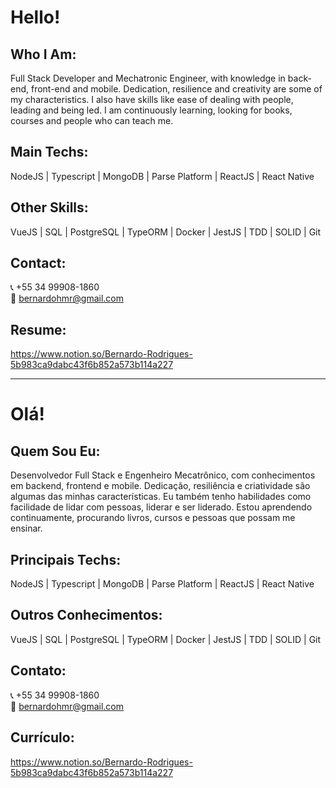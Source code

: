 # Hello!

## Who I Am:
Full Stack Developer and Mechatronic Engineer, with knowledge in back-end, front-end and mobile. Dedication, resilience and creativity are some of my characteristics. I also have skills like ease of dealing with people, leading and being led. I am continuously learning, looking for books, courses and people who can teach me.

## Main Techs:
NodeJS | Typescript | MongoDB | Parse Platform | ReactJS | React Native

## Other Skills:
VueJS | SQL | PostgreSQL | TypeORM | Docker | JestJS | TDD | SOLID | Git

## Contact:
:telephone_receiver: +55 34 99908-1860
<br/>
:email: bernardohmr@gmail.com

## Resume:
https://www.notion.so/Bernardo-Rodrigues-5b983ca9dabc43f6b852a573b114a227

<hr/>

# Olá!

## Quem Sou Eu:
Desenvolvedor Full Stack e Engenheiro Mecatrônico, com conhecimentos em backend, frontend e mobile. Dedicação, resiliência e criatividade são algumas das minhas características. Eu também tenho habilidades como facilidade de lidar com pessoas, liderar e ser liderado. Estou aprendendo continuamente, procurando livros, cursos e pessoas que possam me ensinar.

## Principais Techs:
NodeJS | Typescript | MongoDB | Parse Platform | ReactJS | React Native

## Outros Conhecimentos:
VueJS | SQL | PostgreSQL | TypeORM | Docker | JestJS | TDD | SOLID | Git

## Contato:
:telephone_receiver: +55 34 99908-1860
<br/>
:email: bernardohmr@gmail.com

## Currículo:
https://www.notion.so/Bernardo-Rodrigues-5b983ca9dabc43f6b852a573b114a227 
